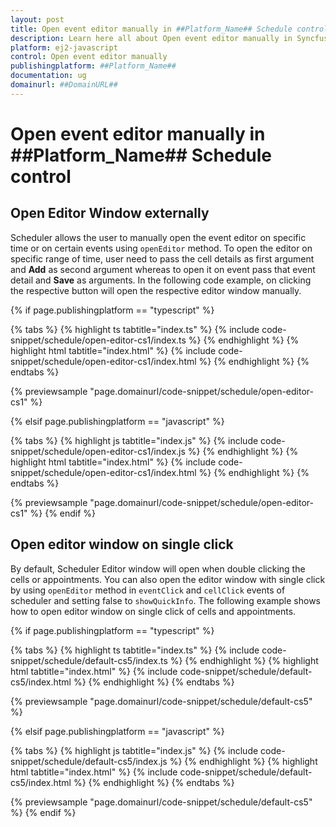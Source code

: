 ```yaml
---
layout: post
title: Open event editor manually in ##Platform_Name## Schedule control | Syncfusion
description: Learn here all about Open event editor manually in Syncfusion ##Platform_Name## Schedule control of Syncfusion Essential JS 2 and more.
platform: ej2-javascript
control: Open event editor manually 
publishingplatform: ##Platform_Name##
documentation: ug
domainurl: ##DomainURL##
---
```


# Open event editor manually in ##Platform_Name## Schedule control

## Open Editor Window externally

Scheduler allows the user to manually open the event editor on specific time or on certain events using `openEditor` method. To open the editor on specific range of time, user need to pass the cell details as first argument and **Add** as second argument whereas to open it on event pass that event detail and **Save** as arguments. In the following code example, on clicking the respective button will open the respective editor window manually.

{% if page.publishingplatform == "typescript" %}

 {% tabs %}
{% highlight ts tabtitle="index.ts" %}
{% include code-snippet/schedule/open-editor-cs1/index.ts %}
{% endhighlight %}
{% highlight html tabtitle="index.html" %}
{% include code-snippet/schedule/open-editor-cs1/index.html %}
{% endhighlight %}
{% endtabs %}
        
{% previewsample "page.domainurl/code-snippet/schedule/open-editor-cs1" %}

{% elsif page.publishingplatform == "javascript" %}

{% tabs %}
{% highlight js tabtitle="index.js" %}
{% include code-snippet/schedule/open-editor-cs1/index.js %}
{% endhighlight %}
{% highlight html tabtitle="index.html" %}
{% include code-snippet/schedule/open-editor-cs1/index.html %}
{% endhighlight %}
{% endtabs %}

{% previewsample "page.domainurl/code-snippet/schedule/open-editor-cs1" %}
{% endif %}

## Open editor window on single click

By default, Scheduler Editor window will open when double clicking the cells or appointments. You can also open the editor window with single click by using `openEditor` method in `eventClick` and `cellClick` events of scheduler and setting false to `showQuickInfo`. The following example shows how to open editor window on single click of cells and appointments.

{% if page.publishingplatform == "typescript" %}

 {% tabs %}
{% highlight ts tabtitle="index.ts" %}
{% include code-snippet/schedule/default-cs5/index.ts %}
{% endhighlight %}
{% highlight html tabtitle="index.html" %}
{% include code-snippet/schedule/default-cs5/index.html %}
{% endhighlight %}
{% endtabs %}
        
{% previewsample "page.domainurl/code-snippet/schedule/default-cs5" %}

{% elsif page.publishingplatform == "javascript" %}

{% tabs %}
{% highlight js tabtitle="index.js" %}
{% include code-snippet/schedule/default-cs5/index.js %}
{% endhighlight %}
{% highlight html tabtitle="index.html" %}
{% include code-snippet/schedule/default-cs5/index.html %}
{% endhighlight %}
{% endtabs %}

{% previewsample "page.domainurl/code-snippet/schedule/default-cs5" %}
{% endif %}
